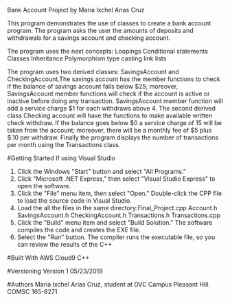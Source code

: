 Bank Account Project by Maria Ixchel Arias Cruz

This program demonstrates the use of classes to create a bank account program. The program asks the user the amounts of deposits and withdrawals for a savings account and checking account.

The program uses the next concepts: Loopings Conditional statements Classes Inheritance Polymorphism type casting link lists

The program uses two derived classes: SavingsAccount and CheckingAccount.The savings account has the member functions to check if the balance of savings account falls below $25; moreover, SavingsAccount member functions will check if the account is active or inactive before doing any transaction. SavingsAccount member function will add a service charge $1 for each withdraws above 4. The second derived class Checking account will have the functions to make available written check withdraw. If the balance goes below $0 a service charge of 15 will be taken from the account; moreover, there will be a monthly fee of $5 plus $.10 per withdraw. Finally the program displays the number of transactions per month using the Transactions class.

#Getting Started If using Visual Studio

1. Click the Windows "Start" button and select "All Programs." 
2. Click "Microsoft .NET Express," then select "Visual Studio Express" to open the software.
3. Click the "File" menu item, then select "Open." Double-click the CPP file to load the source code in Visual Studio.
4. Load the all the files in the same directory:Final_Project.cpp Account.h SavingsAccount.h CheckingAccount.h Transactions.h Transactions.cpp
5. Click the "Build" menu item and select "Build Solution." The software compiles the code and creates the EXE file.
6. Select the "Run" button. The compiler runs the executable file, so you can review the results of the C++

#Built With
AWS Cloud9 C++

#Versioning 
Version 1 05/23/2019

#Authors 
Maria Ixchel Arias Cruz, student at DVC Campus Pleasant Hill. COMSC 165-8271

